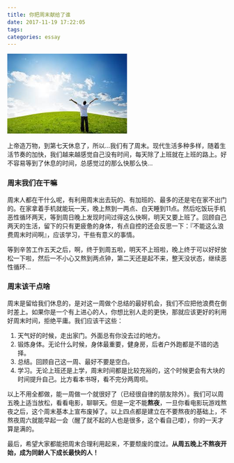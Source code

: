 ```yaml
---
title: 你把周末献给了谁
date: 2017-11-19 17:22:05
tags:
categories: essay
---
```


![周末-01](/img/weekend-01.jpeg)



上帝造万物，到第七天休息了，所以...我们有了周末。现代生活多种多样，随着生活节奏的加快，我们越来越感觉自己没有时间，每天除了上班就在上班的路上。好不容易等到了休息的时间，总感觉过的那么快那么快…<!--more-->

### 周末我们在干嘛

周末人都在干什么呢，有利用周末出去玩的、有加班的、最多的还是宅在家不出门的。在家拿着手机就能玩一天，晚上熬到一两点、白天睡到11点。然后吃饭玩手机恶性循环两天，等到周日晚上发现时间过得这么快啊，明天又要上班了。回顾自己两天的生活，留下的只有更疲惫的身体，有点自控的还会反思一下：『不能这么浪费周末时间啊』，应该学习，干些有意义的事情。

等到辛苦工作五天之后，啊，终于到周五啦，明天不上班啦，晚上终于可以好好放松一下啦，然后一不小心又熬到两点钟，第二天还是起不来，整天没状态，继续恶性循环...

### 周末该干点啥

周末是留给我们休息的，是对这一周做个总结的最好机会，我们不应把他浪费在倒时差上。如果你是一个有上进心的人，你想比别人走的更快，那就应该更好的利用好周末时间，拒绝平庸。我们应该干这些：

1. 天气好的时候，走出家门。外面总有你没去过的地方。
2. 锻炼身体。无论什么时候，身体最重要，健身房，后者户外跑都是不错的选择。
3. 总结。回顾自己这一周、最好不要是空白。
4. 学习。无论上班还是上学，周末时间都是比较充裕的，这个时候更会有大块的时间提升自己。比方看本书呀，看不完分两周呗。

以上不用全都做，能一周做一个就很好了（已经很自律的朋友除外）。我们可以周五晚上适当放松，看看电影，聊聊天。但是一定不能**熬夜**，一旦你看电影玩游戏熬夜之后，这个周末基本上宣布废掉了。以上四点都是建立在不要熬夜的基础上，不熬夜周六就能早起一会（醒了就不起的人也是很多，这个看自己喽），你的一天才算是满的。

最后，希望大家都能把周末合理利用起来，不要颓废的度过。**从周五晚上不熬夜开始，成为同龄人下成长最快的人！**